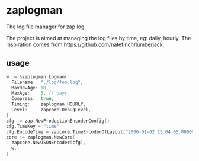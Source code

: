 # zaplogman
The log file manager for zap log

The project is aimed at managing the log files by time, eg: daily, hourly. The inspiration comes from https://github.com/natefinch/lumberjack.

## usage
```go
w := &zaplogman.Logman{
  Filename:  "./log/foo.log",
  MaxRawAge: 10,
  MaxAge:    5, // days
  Compress:  true,
  Timing:    zaplogman.HOURLY,
  Level:     zapcore.DebugLevel,
}
cfg := zap.NewProductionEncoderConfig()
cfg.TimeKey = "time"
cfg.EncodeTime = zapcore.TimeEncoderOfLayout("2006-01-02 15:04:05.000000000")
core := zaplogman.NewCore(
  zapcore.NewJSONEncoder(cfg),
  w,
)
```
